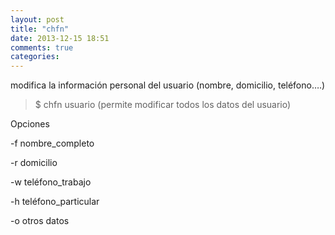 ```yaml
---
layout: post
title: "chfn"
date: 2013-12-15 18:51
comments: true
categories: 
---
```

modifica la información personal del usuario (nombre, domicilio, teléfono….) 

>$ chfn usuario (permite modificar todos los datos del usuario)

Opciones 

-f nombre_completo 

-r domicilio 

-w teléfono_trabajo 

-h teléfono_particular 

-o otros datos 

